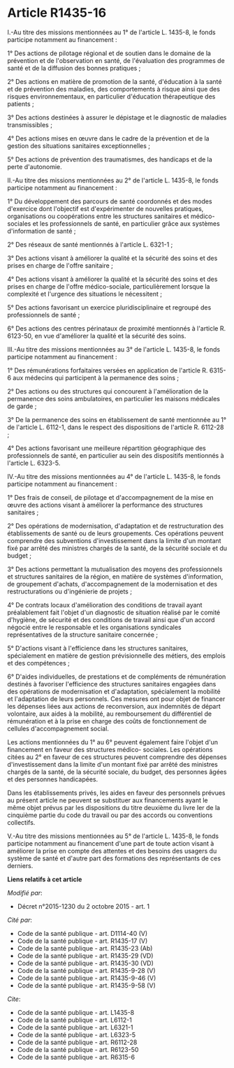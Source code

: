 # Article R1435-16

I.-Au titre des missions mentionnées au 1° de l'article L. 1435-8, le fonds participe notamment au financement : 

1° Des actions de pilotage régional et de soutien dans le domaine de la prévention et de l'observation en santé, de
l'évaluation des programmes de santé et de la diffusion des bonnes pratiques ; 

2° Des actions en matière de promotion de la santé, d'éducation à la santé et de prévention des maladies, des comportements à
risque ainsi que des risques environnementaux, en particulier d'éducation thérapeutique des patients ; 

3° Des actions destinées à assurer le dépistage et le diagnostic de maladies transmissibles ; 

4° Des actions mises en œuvre dans le cadre de la prévention et de la gestion des situations sanitaires exceptionnelles ; 

5° Des actions de prévention des traumatismes, des handicaps et de la perte d'autonomie. 

II.-Au titre des missions mentionnées au 2° de l'article L. 1435-8, le fonds participe notamment au financement : 

1° Du développement des parcours de santé coordonnés et des modes d'exercice dont l'objectif est d'expérimenter de nouvelles
pratiques, organisations ou coopérations entre les structures sanitaires et médico-sociales et les professionnels de santé,
en particulier grâce aux systèmes d'information de santé ; 

2° Des réseaux de santé mentionnés à l'article L. 6321-1 ; 

3° Des actions visant à améliorer la qualité et la sécurité des soins et des prises en charge de l'offre sanitaire ; 

4° Des actions visant à améliorer la qualité et la sécurité des soins et des prises en charge de l'offre médico-sociale,
particulièrement lorsque la complexité et l'urgence des situations le nécessitent ; 

5° Des actions favorisant un exercice pluridisciplinaire et regroupé des professionnels de santé ; 

6° Des actions des centres périnataux de proximité mentionnés à l'article R. 6123-50, en vue d'améliorer la qualité et la
sécurité des soins. 

III.-Au titre des missions mentionnées au 3° de l'article L. 1435-8, le fonds participe notamment au financement : 

1° Des rémunérations forfaitaires versées en application de l'article R. 6315-6 aux médecins qui participent à la permanence
des soins ; 

2° Des actions ou des structures qui concourent à l'amélioration de la permanence des soins ambulatoires, en particulier les
maisons médicales de garde ; 

3° De la permanence des soins en établissement de santé mentionnée au 1° de l'article L. 6112-1, dans le respect des
dispositions de l'article R. 6112-28 ; 

4° Des actions favorisant une meilleure répartition géographique des professionnels de santé, en particulier au sein des
dispositifs mentionnés à l'article L. 6323-5. 

IV.-Au titre des missions mentionnées au 4° de l'article L. 1435-8, le fonds participe notamment au financement : 

1° Des frais de conseil, de pilotage et d'accompagnement de la mise en œuvre des actions visant à améliorer la performance
des structures sanitaires ; 

2° Des opérations de modernisation, d'adaptation et de restructuration des établissements de santé ou de leurs groupements.
Ces opérations peuvent comprendre des subventions d'investissement dans la limite d'un montant fixé par arrêté des ministres
chargés de la santé, de la sécurité sociale et du budget ; 

3° Des actions permettant la mutualisation des moyens des professionnels et structures sanitaires de la région, en matière de
systèmes d'information, de groupement d'achats, d'accompagnement de la modernisation et des restructurations ou d'ingénierie
de projets ; 

4° De contrats locaux d'amélioration des conditions de travail ayant préalablement fait l'objet d'un diagnostic de situation
réalisé par le comité d'hygiène, de sécurité et des conditions de travail ainsi que d'un accord négocié entre le responsable
et les organisations syndicales représentatives de la structure sanitaire concernée ; 

5° D'actions visant à l'efficience dans les structures sanitaires, spécialement en matière de gestion prévisionnelle des
métiers, des emplois et des compétences ; 

6° D'aides individuelles, de prestations et de compléments de rémunération destinés à favoriser l'efficience des structures
sanitaires engagées dans des opérations de modernisation et d'adaptation, spécialement la mobilité et l'adaptation de leurs
personnels. Ces mesures ont pour objet de financer les dépenses liées aux actions de reconversion, aux indemnités de départ
volontaire, aux aides à la mobilité, au remboursement du différentiel de rémunération et à la prise en charge des coûts de
fonctionnement de cellules d'accompagnement social. 

Les actions mentionnées du 1° au 6° peuvent également faire l'objet d'un financement en faveur des structures médico-
sociales. Les opérations citées au 2° en faveur de ces structures peuvent comprendre des dépenses d'investissement dans la
limite d'un montant fixé par arrêté des ministres chargés de la santé, de la sécurité sociale, du budget, des personnes âgées
et des personnes handicapées. 

Dans les établissements privés, les aides en faveur des personnels prévues au présent article ne peuvent se substituer aux
financements ayant le même objet prévus par les dispositions du titre deuxième du livre Ier de la cinquième partie du code du
travail ou par des accords ou conventions collectifs. 

V.-Au titre des missions mentionnées au 5° de l'article L. 1435-8, le fonds participe notamment au financement d'une part de
toute action visant à améliorer la prise en compte des attentes et des besoins des usagers du système de santé et d'autre
part des formations des représentants de ces derniers.

**Liens relatifs à cet article**

_Modifié par_:

  - Décret n°2015-1230 du 2 octobre 2015 - art. 1

_Cité par_:

  - Code de la santé publique - art. D1114-40 (V)
  - Code de la santé publique - art. R1435-17 (V)
  - Code de la santé publique - art. R1435-23 (Ab)
  - Code de la santé publique - art. R1435-29 (VD)
  - Code de la santé publique - art. R1435-30 (VD)
  - Code de la santé publique - art. R1435-9-28 (V)
  - Code de la santé publique - art. R1435-9-46 (V)
  - Code de la santé publique - art. R1435-9-58 (V)

_Cite_:

  - Code de la santé publique - art. L1435-8
  - Code de la santé publique - art. L6112-1
  - Code de la santé publique - art. L6321-1
  - Code de la santé publique - art. L6323-5
  - Code de la santé publique - art. R6112-28
  - Code de la santé publique - art. R6123-50
  - Code de la santé publique - art. R6315-6
